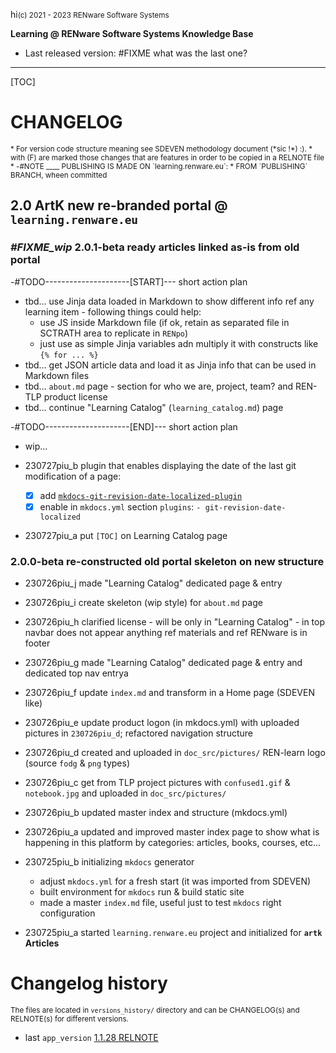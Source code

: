 hi<small>(c) 2021 - 2023 RENware Software Systems</small>

**Learning @ RENware Software Systems Knowledge Base**

* Last released version: #FIXME what was the last one?

***

[TOC]

# CHANGELOG

<small markdown>
* For version code structure meaning see SDEVEN methodology document (*sic !*) :).
* with (F) are marked those changes that are features in order to be copied in a RELNOTE file
* -#NOTE ____ PUBLISHING IS MADE ON `learning.renware.eu`:
    * FROM `PUBLISHING` BRANCH, wheen committed
</small>


## 2.0 ArtK new re-branded portal @ `learning.renware.eu`


### ___#FIXME_wip___ 2.0.1-beta ready articles linked as-is from old portal


-#TODO---------------------[START]--- short action plan

* tbd... use Jinja data loaded in Markdown to show different info ref any learning item - following things could help:
   * use JS inside Markdown file (if ok, retain as separated file in SCTRATH area to replicate in `RENpo`)
   * just use as simple Jinja variables adn multiply it with constructs like `{% for ... %}`
* tbd... get JSON article data and load it as Jinja info that can be used in Markdown files
* tbd... `about.md` page - section for who we are, project, team? and REN-TLP product license
* tbd... continue "Learning Catalog" (`learning_catalog.md`) page

-#TODO---------------------[END]--- short action plan

* wip...

* 230727piu_b plugin that enables displaying the date of the last git modification of a page:
    * [x] add [`mkdocs-git-revision-date-localized-plugin`](https://github.com/timvink/mkdocs-git-revision-date-localized-plugin)
    * [x] enable in `mkdocs.yml` section `plugins`: `- git-revision-date-localized`
* 230727piu_a put `[TOC]` on Learning Catalog page







### 2.0.0-beta re-constructed old portal skeleton on new structure

* 230726piu_j made "Learning Catalog" dedicated page & entry
* 230726piu_i create skeleton (wip style) for `about.md` page
* 230726piu_h clarified license - will be only in "Learning Catalog" - in top navbar does not appear anything ref materials and ref RENware is in footer
* 230726piu_g made "Learning Catalog" dedicated page & entry and dedicated top nav entrya
* 230726piu_f update `index.md` and transform in a Home page (SDEVEN like)
* 230726piu_e update product logon (in mkdocs.yml) with uploaded pictures in `230726piu_d`; refactored navigation structure

* 230726piu_d created and uploaded in `doc_src/pictures/`  REN-learn logo (source `fodg` & `png` types)
* 230726piu_c get from TLP project pictures with `confused1.gif` & `notebook.jpg` and uploaded in `doc_src/pictures/`
* 230726piu_b updated master index and structure (mkdocs.yml)
* 230726piu_a updated and improved master index page to show what is happening in this platform by categories: articles, books, courses, etc...
* 230725piu_b initializing `mkdocs` generator
    * adjust `mkdocs.yml` for a fresh start (it was imported from SDEVEN)
    * built environment for `mkdocs` run & build static site
    * made a master `index.md` file, useful just to test `mkdocs` right configuration
* 230725piu_a started `learning.renware.eu` project and initialized for **`artk` Articles**










# Changelog history

<small markdown>The files are located in `versions_history/` directory and can be CHANGELOG(s) and RELNOTE(s) for different versions.</small>

* last `app_version` [1.1.28 RELNOTE](versions_history/1.1.28_relnote.md)

